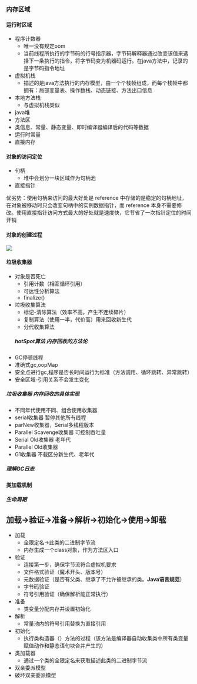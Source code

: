 ### 内存区域
#### 运行时区域
- 程序计数器
  - 唯一没有规定oom
  - 当前线程所执行的字节码的行号指示器，字节码解释器通过改变该值来选择下一条执行的指令，将字节码变为机器码运行。在java方法中，记录的是字节码指令地址
- 虚拟机栈
  - 描述的是java方法执行的内存模型，由一个个栈帧组成，而每个栈帧中都拥有：局部变量表、操作数栈、动态链接、方法出口信息
- 本地方法栈
  - 与虚拟机栈类似
- java堆
- 方法区
 - 类信息、常量、静态变量、即时编译器编译后的代码等数据
- 运行时常量
- 直接内存
#### 对象的访问定位
 - 句柄
   - 堆中会划分一块区域作为句柄池
 - 直接指针
 
 优劣势：使用句柄来访问的最大好处是 reference 中存储的是稳定的句柄地址，在对象被移动时只会改变句柄中的实例数据指针，而 reference 本身不需要修改。使用直接指针访问方式最大的好处就是速度快，它节省了一次指针定位的时间开销
#### 对象的创建过程
![](https://i.loli.net/2019/01/17/5c40649d5b653.png)
 #### 垃圾收集器
- 对象是否死亡
  - 引用计数（相互循环引用）
  - 可达性分析算法
  - finalize()
- 垃圾收集算法
  - 标记-清除算法（效率不高，产生不连续碎片）
  - 复制算法（使用一半，代价高）用来回收新生代
  - 分代收集算法
  ##### hotSpot算法 内存回收的方法论
 - GC停顿线程
 - 准确式gc,oopMap
 - 安全点进行gc,程序是否长时间运行为标准（方法调用、循环跳转、异常跳转）
 - 安全区域-引用关系不会发生变化
 ##### 垃圾收集器 内存回收的具体实现
- 不同年代使用不同、组合使用收集器
- serial收集器 暂停其他所有线程
- parNew收集器，Serial多线程版本
- Parallel Scavenge收集器 可控制吞吐量
- Serial Old收集器 老年代
- Parallel Old收集器
- G1收集器 不载区分新生代、老年代
##### 理解GC日志
#### 类加载机制
##### 生命周期
加载->验证->准备->解析->初始化->使用->卸载
-----
- 加载
  - 全限定名->此类的二进制字节流
  - 内存生成一个class对象，作为方法区入口
- 验证
  - 连接第一步，确保字节流符合虚拟机要求
  - 文件格式验证（魔术开头、版本号）
  - 元数据验证（是否有父类、继承了不允许被继承的类。**Java语言规范**）
  - 字节码验证
  - 符号引用验证（确保解析能正常执行）
- 准备
  - 类变量分配内存并设置初始化
- 解析
  - 常量池内的符号引用替换为直接引用    
- 初始化
  - 执行类构造器<clinit>（）方法的过程（该方法是编译器自动收集类中所有类变量赋值动作和静态语句块合并产生的）
 - 类加载器
   - 通过一个类的全限定名来获取描述此类的二进制字节流
- 双亲委派模型
- 破坏双亲委派模型
